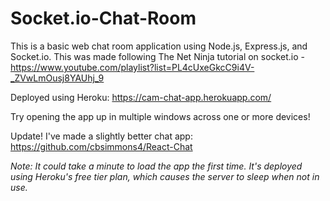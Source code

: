 # Socket.io-Chat-Room

This is a basic web chat room application using Node.js, Express.js, and Socket.io. This was made following The Net Ninja tutorial on socket.io - https://www.youtube.com/playlist?list=PL4cUxeGkcC9i4V-_ZVwLmOusj8YAUhj_9

Deployed using Heroku:
https://cam-chat-app.herokuapp.com/

Try opening the app up in multiple windows across one or more devices!

Update! I've made a slightly better chat app: https://github.com/cbsimmons4/React-Chat


*Note: It could take a minute to load the app the first time. It's deployed using Heroku's free tier plan, which causes the server to sleep when not in use.*


